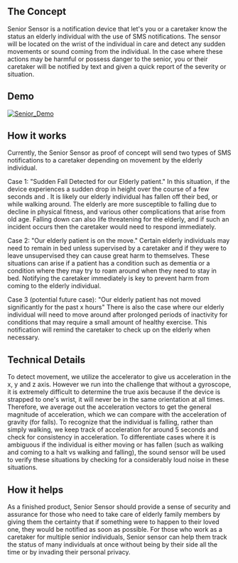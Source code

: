 ## The Concept
Senior Sensor is a notification device that let's you or a caretaker know the status an elderly individual with the use of SMS notifications. The sensor will be located on the wrist of the individual in care and detect any sudden movements or sound coming from the individual. In the case where these actions may be harmful or possess danger to the senior, you or their caretaker will be notified by text and given a quick report of the severity or situation. 

## Demo
[![Senior_Demo](https://img.youtube.com/vi/_DlMi-knl4Q/0.jpg)](https://www.youtube.com/watch?v=_DlMi-knl4Q)

## How it works
Currently, the Senior Sensor as proof of concept will send two types of SMS notifications to a caretaker depending on movement by the elderly individual.

Case 1: "Sudden Fall Detected for our Elderly patient."
In this situation, if the device experiences a sudden drop in height over the course of a few seconds and . It is likely our elderly individual has fallen off their bed, or while walking around. The elderly are more susceptible to falling due to decline in physical fitness, and various other complications that arise from old age. Falling down can also life threatening for the elderly, and if such an incident occurs then the caretaker would need to respond immediately.

Case 2: "Our elderly patient is on the move."
Certain elderly individuals may need to remain in bed unless supervised by a caretaker and if they were to leave unsupervised they can cause great harm to themselves. These situations can arise if a patient has a condition such as dementia or a condition where they may try to roam around when they need to stay in bed. Notifying the caretaker immediately is key to prevent harm from coming to the elderly individual.

Case 3 (potential future case): "Our elderly patient has not moved significantly for the past x hours"
There is also the case where our elderly individual will need to move around after prolonged periods of inactivity for conditions that may require a small amount of healthy exercise. This notification will remind the caretaker to check up on the elderly when necessary.  

## Technical Details
To detect movement, we utilize the accelerator to give us acceleration in the x, y and z axis. However we run into the challenge that without a gyroscope, it is extremely difficult to determine the true axis because if the device is strapped to one's wrist, it will never be in the same orientation at all times. Therefore, we average out the acceleration vectors to get the general magnitude of acceleration, which we can compare with the acceleration of gravity (for falls). To recognize that the individual is falling, rather than simply walking, we keep track of acceleration for around 5 seconds and check for consistency in acceleration. To differentiate cases where it is ambiguous if the individual is either moving or has fallen (such as walking and coming to a halt vs walking and falling), the sound sensor will be used to verify these situations by checking for a considerably loud noise in these situations.

## How it helps
As a finished product, Senior Sensor should provide a sense of security and assurance for those who need to take care of elderly family members by giving them the certainty that if something were to happen to their loved one, they would be notified as soon as possible. For those who work as a caretaker for multiple senior individuals, Senior sensor can help them track the status of many individuals at once without being by their side all the time or by invading their personal privacy.
